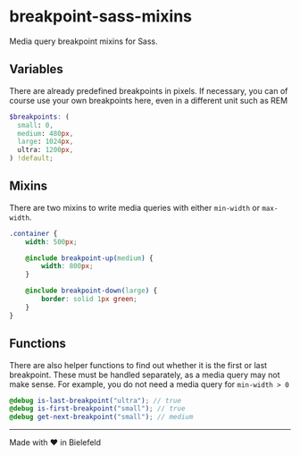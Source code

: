 # breakpoint-sass-mixins
Media query breakpoint mixins for Sass.

## Variables
There are already predefined breakpoints in pixels. If necessary, you can of course use your own breakpoints here, even in a different unit such as REM
```scss
$breakpoints: (
  small: 0,
  medium: 480px,
  large: 1024px,
  ultra: 1200px,
) !default;
```

## Mixins
There are two mixins to write media queries with either `min-width` or `max-width`.
```scss
.container {
    width: 500px;

    @include breakpoint-up(medium) {
        width: 800px;
    }

    @include breakpoint-down(large) {
        border: solid 1px green;
    }    
}
```

## Functions
There are also helper functions to find out whether it is the first or last breakpoint. These must be handled separately, as a media query may not make sense. For example, you do not need a media query for `min-width > 0`
```scss
@debug is-last-breakpoint("ultra"); // true
@debug is-first-breakpoint("small"); // true
@debug get-next-breakpoint("small"); // medium
```

---
Made with &#10084; in Bielefeld
